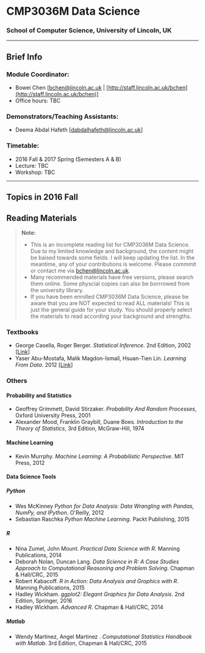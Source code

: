 # CMP3036M Data Science 
### School of Computer Science, University of Lincoln, UK 

---
## Brief Info

### Module Coordinator: 
* Bowei Chen [[bchen@lincoln.ac.uk](mailto:bchen@lincoln.ac.uk) | [http://staff.lincoln.ac.uk/bchen](http://staff.lincoln.ac.uk/bchen)]
* Office hours: TBC

### Demonstrators/Teaching Assistants: 
* Deema Abdal Hafeth [[dabdalhafeth@lincoln.ac.uk](dabdalhafeth@lincoln.ac.uk)]

### Timetable: 
* 2016 Fall & 2017 Spring (Semesters A & B)
* Lecture: TBC
* Workshop: TBC

---
## Topics in 2016 Fall 


## Reading Materials

> **Note:**
>- This is an incomplete reading list for CMP3036M Data Science. Due to my limited knowledge and background, the content might be baised towards some fields. I will keep updating the list. In the meantime, any of your contributions is welcome. Please commmit or contact me via [bchen@lincoln.ac.uk](bchen@lincoln.ac.uk). 
>- Many recommended materials have free versions, please search them online. Some physcial copies can also be borrrowed from the university library. 
>- If you have been enrolled CMP3036M Data Science, please be aware that you are NOT expected to read ALL materials! This is just the general guide for your study. You should properly select the materials to read according your background and strengths. 

### Textbooks
- George Casella, Roger Berger. *Statistical Inference*. 2nd Edition, 2002 [[Link](http://www.cengage.com/search/productOverview.do?N=16+4294945500&Ntk=P_EPI&Ntt=24775198043600432521413985511605179&Ntx=mode%2Bmatchallpartial)]
- Yaser Abu-Mostafa, Malik Magdon-Ismail, Hsuan-Tien Lin. *Learning From Data*. 2012 [[Link](http://amlbook.com/)]

### Others

#### Probability and Statistics
- Geoffrey Grimmett, David Stirzaker. *Probability And Random Processes*, Oxford University Press, 2001
- Alexander Mood, Franklin Graybill, Duane Boes. *Introduction to the Theory of Statistics*, 3rd Edition, McGraw-Hill, 1974

#### Machine Learning
- Kevin Murrphy. *Machine Learning: A Probabilistic Perspective*. MIT Press, 2012

#### Data Science Tools

##### Python
- Wes McKinney *Python for Data Analysis: Data Wrangling with Pandas, NumPy, and IPython*. O'Reilly, 2012
- Sebastian Raschka *Python Machine Learning*. Packt Publishing, 2015
  
##### R
- Nina Zumel, John Mount. *Practical Data Science with R*. Manning Publications, 2014
- Deborah Nolan, Duncan Lang. *Data Science in R: A Case Studies Approach to Computational Reasoning and Problem Solving*. Chapman & Hall/CRC, 2015
- Robert Kabacoff. *R in Action: Data Analysis and Graphics with R*. Manning Publications, 2015
- Hadley Wickham. *ggplot2: Elegant Graphics for Data Analysis*. 2nd Edition, Springer, 2016
- Hadley Wickham. *Advanced R*. Chapman & Hall/CRC, 2014

##### Matlab
- Wendy Martinez, Angel Martinez . *Computational Statistics Handbook with Matlab*. 3rd Edition, Chapman & Hall/CRC, 2015
